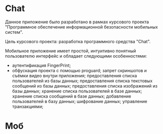 # Chat
Данное приложение было разработано в рамках курсового проекта "Программное обеспечение информационной безопасности мобильных систем".

Цель курсового проекта: разработка программного средства "Chat".

Мобильное приложение имеет простой, интуитивно понятный пользователю интерфейс и обладает следующими особенностями:

+ аутентификация FingerPrint;
+ обфускация проекта с помощью proguard;
запрет скриншотов и съёмки видео внутри приложения;
предоставления списка пользователей из базы данных;
предоставления списка текстовых сообщений из базы данных;
предоставления списка изображений из базы данных;
хранение списка пользователей в базе данных;
хранение списка сообщений в базе данных;
добавление пользователей в базу данных;
шифрование данных;
управление транзакциями;

# Моб
